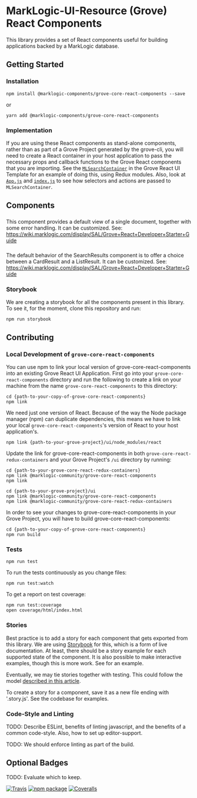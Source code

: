 # MarkLogic-UI-Resource (Grove) React Components

This library provides a set of React components useful for building applications backed by a MarkLogic database.

## Getting Started

### Installation

    npm install @marklogic-components/grove-core-react-components --save

or

    yarn add @marklogic-components/grove-core-react-components

### Implementation

If you are using these React components as stand-alone components, rather than as part of a Grove Project generated by the grove-cli, you will need to create a React container in your host application to pass the necessary props and callback functions to the Grove React components that you are importing. See the [`MLSearchContainer`](https://project.marklogic.com/repo/projects/NACW/repos/grove-react-template/browse/ui/src/containers/MLSearchContainer.js) in the Grove React UI Template for an example of doing this, using Redux modules. Also, look at [`App.js`](https://project.marklogic.com/repo/projects/NACW/repos/grove-react-template/browse/ui/src/App.js) and [`index.js`](https://project.marklogic.com/repo/projects/NACW/repos/grove-react-template/browse/ui/src/App.js) to see how selectors and actions are passed to `MLSearchContainer`.

## Components

### <DetailView />

This component provides a default view of a single document, together with some error handling. It can be customized. See: https://wiki.marklogic.com/display/SAL/Grove+React+Developer+Starter+Guide

### <SearchResults />

The default behavior of the SearchResults component is to offer a choice between a CardResult and a ListResult. It can be customized. See: https://wiki.marklogic.com/display/SAL/Grove+React+Developer+Starter+Guide

### Storybook

We are creating a storybook for all the components present in this library. To see it, for the moment, clone this repository and run:

    npm run storybook

## Contributing

### Local Development of `grove-core-react-components`

You can use npm to link your local version of grove-core-react-components into an existing Grove React UI Application. First go into your `grove-core-react-components` directory and run the following to create a link on your machine from the name `grove-core-react-components` to this directory:

    cd {path-to-your-copy-of-grove-core-react-components}
    npm link

We need just one version of React. Because of the way the Node package manager (npm) can duplicate dependencies, this means we have to link your local `grove-core-react-components`'s version of React to your host application's.

    npm link {path-to-your-grove-project}/ui/node_modules/react    

Update the link for grove-core-react-components in both `grove-core-react-redux-containers` and 
your Grove Project's `/ui` directory by running:

    cd {path-to-your-grove-core-react-redux-containers}
    npm link @marklogic-community/grove-core-react-components
    npm link
    
    cd {path-to-your-grove-project}/ui
    npm link @marklogic-community/grove-core-react-components
    npm link @marklogic-community/grove-core-react-redux-containers 

In order to see your changes to grove-core-react-components in your Grove Project, you will have to build grove-core-react-components:

    cd {path-to-your-copy-of-grove-core-react-components}
    npm run build

### Tests

    npm run test

To run the tests continuously as you change files:

    npm run test:watch

To get a report on test coverage:

    npm run test:coverage
    open coverage/html/index.html

### Stories

Best practice is to add a story for each component that gets exported from this library. We are using [Storybook](https://github.com/storybooks/storybook) for this, which is a form of live documentation. At least, there should be a story example for each supported state of the component. It is also possible to make interactive examples, though this is more work. See <Facets /> for an example.

Eventually, we may tie stories together with testing. This could follow the model [described in this article](https://medium.com/@mlthuret/building-a-react-components-living-documentation-using-react-storybook-5f11f0e7d23e).

To create a story for a component, save it as a new file ending with '.story.js'. See the codebase for examples.

### Code-Style and Linting

TODO: Describe ESLint, benefits of linting javascript, and the benefits of a common code-style. Also, how to set up editor-support.

TODO: We should enforce linting as part of the build.

## Optional Badges

TODO: Evaluate which to keep.

[![Travis][build-badge]][build]
[![npm package][npm-badge]][npm]
[![Coveralls][coveralls-badge]][coveralls]

[build-badge]: https://img.shields.io/travis/user/repo/master.png?style=flat-square
[build]: https://travis-ci.org/user/repo

[npm-badge]: https://img.shields.io/npm/v/npm-package.png?style=flat-square
[npm]: https://www.npmjs.org/package/npm-package

[coveralls-badge]: https://img.shields.io/coveralls/user/repo/master.png?style=flat-square
[coveralls]: https://coveralls.io/github/user/repo
